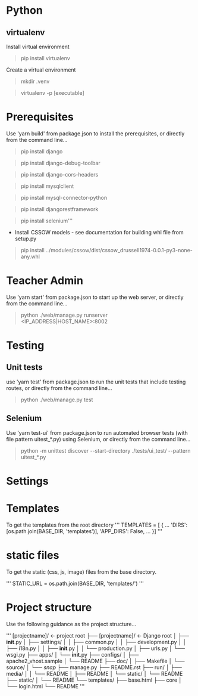 # Python

## virtualenv

Install virtual environment

> pip install virtualenv

Create a virtual environment

> mkdir .venv

> virtualenv -p [executable]

# Prerequisites

Use 'yarn build' from package.json to install the prerequisites, or directly from the command line...

> pip install django

> pip install django-debug-toolbar

> pip install django-cors-headers

> pip install mysqlclient

> pip install mysql-connector-python

> pip install djangorestframework

> pip install selenium'''

- Install CSSOW models - see documentation for building whl file from setup.py

> pip install ../modules/cssow/dist/cssow_drussell1974-0.0.1-py3-none-any.whl 

# Teacher Admin

Use 'yarn start' from package.json to start up the web server, or directly from the command line...

> python ./web/manage.py runserver <IP_ADDRESS|HOST_NAME>:8002

# Testing

## Unit tests

use 'yarn test' from package.json to run the unit tests that include testing routes, or directly from the command line...

> python ./web/manage.py test

## Selenium 

Use 'yarn test-ui' from package.json to run automated browser tests (with file pattern uitest_*.py) using Selenium, or directly from the command line...

> python -m unittest discover --start-directory ./tests/ui_test/ --pattern uitest_*.py

# Settings

# Templates
To get the templates from the root directory
'''
TEMPLATES = [
    {
        ...
        'DIRS': [os.path.join(BASE_DIR, 'templates')],
        'APP_DIRS': False,
        ...
    }]
'''

# static files
To get the static (css, js, image) files from the base directory.

'''
STATIC_URL = os.path.join(BASE_DIR, 'templates/')
'''

# Project structure

Use the following guidance as the project structure...

'''
[projectname]/                  <- project root
├── [projectname]/              <- Django root
│   ├── __init__.py
│   ├── settings/
│   │   ├── common.py
│   │   ├── development.py
│   │   ├── i18n.py
│   │   ├── __init__.py
│   │   └── production.py
│   ├── urls.py
│   └── wsgi.py
├── apps/
│   └── __init__.py
├── configs/
│   ├── apache2_vhost.sample
│   └── README
├── doc/
│   ├── Makefile
│   └── source/
│       └── *snap*
├── manage.py
├── README.rst
├── run/
│   ├── media/
│   │   └── README
│   ├── README
│   └── static/
│       └── README
├── static/
│   └── README
└── templates/
    ├── base.html
    ├── core
    │   └── login.html
    └── README
'''
